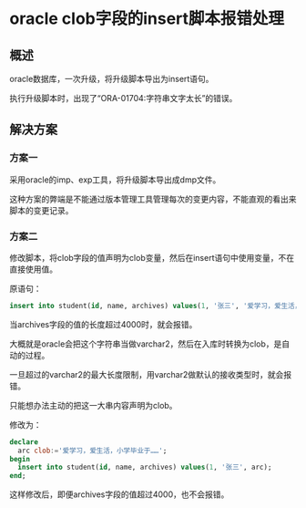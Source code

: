 # oracle clob字段的insert脚本报错处理
## ​概述
oracle数据库，一次升级，将升级脚本导出为insert语句。

执行升级脚本时，出现了“ORA-01704:字符串文字太长”的错误。
## 解决方案
### 方案一 
采用oracle的imp、exp工具，将升级脚本导出成dmp文件。
 
这种方案的弊端是不能通过版本管理工具管理每次的变更内容，不能直观的看出来脚本的变更记录。  
### 方案二
修改脚本，将clob字段的值声明为clob变量，然后在insert语句中使用变量，不在直接使用值。

原语句：
```sql
insert into student(id, name, archives) values(1, '张三', '爱学习，爱生活，小学毕业于……')
```
当archives字段的值的长度超过4000时，就会报错。

大概就是oracle会把这个字符串当做varchar2，然后在入库时转换为clob，是自动的过程。

一旦超过的varchar2的最大长度限制，用varchar2做默认的接收类型时，就会报错。

只能想办法主动的把这一大串内容声明为clob。

修改为：
```sql
declare
  arc clob:='爱学习，爱生活，小学毕业于……';
begin
  insert into student(id, name, archives) values(1, '张三', arc);
end;
```
这样修改后，即便archives字段的值超过4000，也不会报错。
